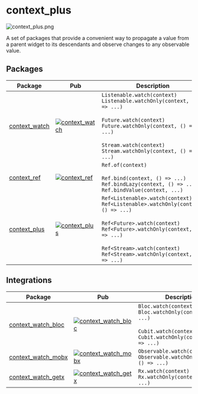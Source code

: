 # context_plus

![context_plus.png](https://github.com/s0nerik/context_plus/raw/main/doc/context_plus.png)

A set of packages that provide a convenient way to propagate a value from a parent widget to its descendants and observe changes to any observable value.

## Packages

| Package                                                                                    | Pub                                                                                                    | Description                                                                                                                                                                                                                                                      |
|--------------------------------------------------------------------------------------------|--------------------------------------------------------------------------------------------------------|------------------------------------------------------------------------------------------------------------------------------------------------------------------------------------------------------------------------------------------------------------------|
| [context_watch](https://github.com/s0nerik/context_plus/tree/main/packages/context_watch)  | [![context_watch](https://img.shields.io/pub/v/context_watch)](https://pub.dev/packages/context_watch) | `Listenable.watch(context)`<br/>`Listenable.watchOnly(context, () => ...)`<br/><br/>`Future.watch(context)`<br/>`Future.watchOnly(context, () => ...)`<br/><br/>`Stream.watch(context)`<br/>`Stream.watchOnly(context, () => ...)`                               |
| [context_ref](https://github.com/s0nerik/context_plus/tree/main/packages/context_ref)      | [![context_ref](https://img.shields.io/pub/v/context_ref)](https://pub.dev/packages/context_ref)       | `Ref.of(context)`<br/><br/>`Ref.bind(context, () => ...)`<br/>`Ref.bindLazy(context, () => ...)`<br/>`Ref.bindValue(context, ...)`                                                                                                                               |
| [context_plus](https://github.com/s0nerik/context_plus/tree/main/packages/context_plus)    | [![context_plus](https://img.shields.io/pub/v/context_plus)](https://pub.dev/packages/context_plus)    | `Ref<Listenable>.watch(context)`<br/>`Ref<Listenable>.watchOnly(context, () => ...)`<br/><br/>`Ref<Future>.watch(context)`<br/>`Ref<Future>.watchOnly(context, () => ...)`<br/><br/>`Ref<Stream>.watch(context)`<br/>`Ref<Stream>.watchOnly(context, () => ...)` |

## Integrations

| Package                                                                                             | Pub                                                                                                                   | Description                                                                                                                              |
|-----------------------------------------------------------------------------------------------------|-----------------------------------------------------------------------------------------------------------------------|------------------------------------------------------------------------------------------------------------------------------------------|
| [context_watch_bloc](https://github.com/s0nerik/context_plus/tree/main/packages/context_watch_bloc) | [![context_watch_bloc](https://img.shields.io/pub/v/context_watch_bloc)](https://pub.dev/packages/context_watch_bloc) | `Bloc.watch(context)`<br/>`Bloc.watchOnly(context, () => ...)`<br/><br/>`Cubit.watch(context)`<br/>`Cubit.watchOnly(context, () => ...)` |
| [context_watch_mobx](https://github.com/s0nerik/context_plus/tree/main/packages/context_watch_mobx) | [![context_watch_mobx](https://img.shields.io/pub/v/context_watch_mobx)](https://pub.dev/packages/context_watch_mobx) | `Observable.watch(context)`<br/>`Observable.watchOnly(context, () => ...)`                                                               |
| [context_watch_getx](https://github.com/s0nerik/context_plus/tree/main/packages/context_watch_getx) | [![context_watch_getx](https://img.shields.io/pub/v/context_watch_getx)](https://pub.dev/packages/context_watch_getx) | `Rx.watch(context)`<br/>`Rx.watchOnly(context, () => ...)`                                                                               |
